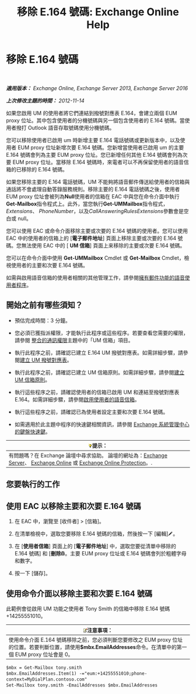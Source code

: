 ﻿---
title: '移除 E.164 號碼: Exchange Online Help'
TOCTitle: 移除 E.164 號碼
ms:assetid: 17941918-7dc5-41a0-b540-09f2f907362b
ms:mtpsurl: https://technet.microsoft.com/zh-tw/library/JJ662759(v=EXCHG.150)
ms:contentKeyID: 50553941
ms.date: 05/23/2018
mtps_version: v=EXCHG.150
ms.translationtype: MT
---

# 移除 E.164 號碼

 

_**適用版本：** Exchange Online, Exchange Server 2013, Exchange Server 2016_

_**上次修改主題的時間：** 2012-11-14_

如果您啟用 UM 的使用者將它們連結到撥號對應表 E.164，會建立兩個 EUM proxy 位址。其中包含使用者的分機號碼與另一個包含使用者的 E.164 號碼。當使用者撥打 Outlook 語音存取號碼使用分機號碼。

您可以移除使用者已啟用 um 時新增主要 E.164 電話號碼或更新版本中，以及使用者 EUM proxy 位址新增次要 E.164 號碼。您新增當使用者已啟用 um 的主要 E.164 號碼會列為主要 EUM proxy 位址。您已新增任何其他 E.164 號碼會列為次要 EUM proxy 位址。當移除 E.164 號碼時，來電者可以不再保留使用者的語音信箱的已移除的 E.164 號碼。

如果您移除主要的 E.164 電話號碼，UM 不能夠將語音郵件傳送給使用者的信箱與通話將不會處理自動答錄服務規則。移除主要的 E.164 電話號碼之後，使用者 EUM proxy 位址會被列為**Null**使用者的信箱在 EAC 中與您在命令介面中執行**Get-Mailbox**指令程式上。此外，當您執行**Get-UMMailbox**指令程式， *Extensions*、 *PhoneNumber*，以及*CallAnsweringRulesExtensions*參數會是空白或 null。

您可以使用 EAC 或命令介面移除主要或次要的 E.164 號碼的使用者。您可以使用 EAC 中的使用者的信箱上的 \[**電子郵件地址**\] 頁面上移除主要或次要的 E.164 號碼。您無法使用 EAC 中的 \[ **UM 信箱**\] 頁面上来移除的主要或次要 E.164 號碼。

您可以在命令介面中使用 **Get-UMMailbox** Cmdlet 或 **Get-Mailbox** Cmdlet，檢視使用者的主要和次要 E.164 號碼。

如需與啟用語音信箱的使用者相關的其他管理工作，請參閱[擁有郵件功能的語音使用者程序](voice-mail-enabled-user-procedures-exchange-2013-help.md)。

## 開始之前有哪些須知？

  - 預估完成時間：3 分鐘。

  - 您必須已獲指派權限，才能執行此程序或這些程序。若要查看您需要的權限，請參閱 [整合的通訊權限](unified-messaging-permissions-exchange-2013-help.md)主題中的「UM 信箱」項目。

  - 執行此程序之前，請確認已建立 E.164 UM 撥號對應表。如需詳細步驟，請參閱[建立 UM 撥號對應表](create-a-um-dial-plan-exchange-2013-help.md)。

  - 執行此程序之前，請確認已建立 UM 信箱原則。如需詳細步驟，請參閱[建立 UM 信箱原則](create-a-um-mailbox-policy-exchange-2013-help.md)。

  - 執行這些程序之前，請確認使用者的信箱已啟用 UM 和連結至撥號對應表 E.164。如需詳細步驟，請參閱[啟用使用者的語音信箱](enable-a-user-for-voice-mail-exchange-2013-help.md)。

  - 執行這些程序之前，請確認已為使用者設定主要和次要 E.164 號碼。

  - 如需適用於此主題中程序的快速鍵相關資訊，請參閱 [Exchange 系統管理中心的鍵盤快速鍵](keyboard-shortcuts-in-the-exchange-admin-center-exchange-online-protection-help.md)。

<table>
<thead>
<tr class="header">
<th><img src="images/Bb124558.tip(EXCHG.150).gif" title="提示" alt="提示" />提示：</th>
</tr>
</thead>
<tbody>
<tr class="odd">
<td>有問題嗎？在 Exchange 論壇中尋求協助。 論壇的網址為：<a href="https://go.microsoft.com/fwlink/p/?linkid=60612">Exchange Server</a>、 <a href="https://go.microsoft.com/fwlink/p/?linkid=267542">Exchange Online</a> 或 <a href="https://go.microsoft.com/fwlink/p/?linkid=285351">Exchange Online Protection</a>。.</td>
</tr>
</tbody>
</table>


## 您要執行的工作

## 使用 EAC 以移除主要和次要 E.164 號碼

1.  在 EAC 中，瀏覽至 \[收件者\] \> \[信箱\]。

2.  在清單檢視中，選取您要移除 E.164 號碼的信箱，然後按一下 \[編輯\]![編輯圖示](images/JJ218640.6f53ccb2-1f13-4c02-bea0-30690e6ea71d(EXCHG.150).gif "編輯圖示")。

3.  在 \[**使用者信箱**\] 頁面上的 \[**電子郵件地址**\] 中，選取您要從清單中移除的 E.164 號碼\] 和 \[**刪除**![刪除圖示](images/JJ651670.14f639f6-61e8-4418-bbfb-0db14de9d2f5(EXCHG.150).gif "刪除圖示")。主要 EUM proxy 位址或 E.164 號碼會列於粗體字母和數字。

4.  按一下 \[儲存\]。

## 使用命令介面以移除主要和次要 E.164 號碼

此範例會從啟用 UM 功能之使用者 Tony Smith 的信箱中移除 E.164 號碼 +14255551010。

<table>
<thead>
<tr class="header">
<th><img src="images/Bb124558.note(EXCHG.150).gif" title="注意事項" alt="注意事項" />注意事項：</th>
</tr>
</thead>
<tbody>
<tr class="odd">
<td>使用命令介面 E.164 號碼移除之前，您必須判斷您要修改之 EUM proxy 位址的位置。若要判斷位置，請使用<strong>$mbx.EmailAddresses</strong>命令。在清單中的第一個 EUM proxy 位址會是 0。</td>
</tr>
</tbody>
</table>


    $mbx = Get-Mailbox tony.smith
    $mbx.EmailAddresses.Item(1) -="eum:+14255551010;phone-context=MyDialPlan.contoso.com"
    Set-Mailbox tony.smith -EmailAddresses $mbx.EmailAddresses

